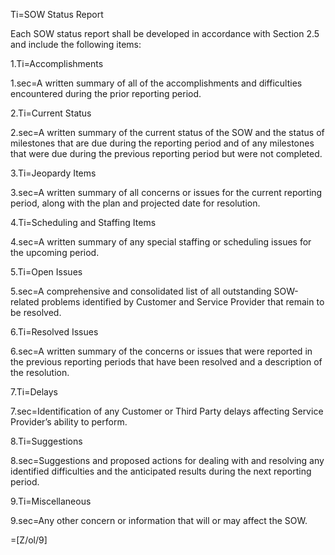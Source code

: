 Ti=SOW Status Report

Each SOW status report shall be developed in accordance with Section 2.5 and include the following items:

1.Ti=Accomplishments

1.sec=A written summary of all of the accomplishments and difficulties encountered during the prior reporting period.

2.Ti=Current Status

2.sec=A written summary of the current status of the SOW and the status of milestones that are due during the reporting period and of any milestones that were due during the previous reporting period but were not completed.

3.Ti=Jeopardy Items

3.sec=A written summary of all concerns or issues for the current reporting period, along with the plan and projected date for resolution.

4.Ti=Scheduling and Staffing Items

4.sec=A written summary of any special staffing or scheduling issues for the upcoming period.

5.Ti=Open Issues

5.sec=A comprehensive and consolidated list of all outstanding SOW-related problems identified by Customer and Service Provider that remain to be resolved.

6.Ti=Resolved Issues

6.sec=A written summary of the concerns or issues that were reported in the previous reporting periods that have been resolved and a description of the resolution.

7.Ti=Delays

7.sec=Identification of any Customer or Third Party delays affecting Service Provider’s ability to perform.

8.Ti=Suggestions

8.sec=Suggestions and proposed actions for dealing with and resolving any identified difficulties and the anticipated results during the next reporting period.

9.Ti=Miscellaneous

9.sec=Any other concern or information that will or may affect the SOW.

=[Z/ol/9]

